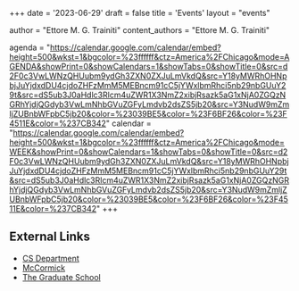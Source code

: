 +++
date = '2023-06-29'
draft = false
title = 'Events'
layout = "events"

author = "Ettore M. G. Trainiti"
content_authors = "Ettore M. G. Trainiti"

agenda = "https://calendar.google.com/calendar/embed?height=500&wkst=1&bgcolor=%23ffffff&ctz=America%2FChicago&mode=AGENDA&showPrint=0&showCalendars=1&showTabs=0&showTitle=0&src=d2F0c3VwLWNzQHUubm9ydGh3ZXN0ZXJuLmVkdQ&src=Y18yMWRhOHNpbjJuYjdxdDU4cjdoZHFzMmM5MEBncm91cC5jYWxlbmRhci5nb29nbGUuY29t&src=dS5ub3J0aHdlc3Rlcm4uZWR1X3NmZ2xibjRsazk5aG1xNjA0ZGQzNGRhYjdjQGdyb3VwLmNhbGVuZGFyLmdvb2dsZS5jb20&src=Y3NudW9mZmljZUBnbWFpbC5jb20&color=%23039BE5&color=%23F6BF26&color=%23F4511E&color=%237CB342"
calendar = "https://calendar.google.com/calendar/embed?height=500&wkst=1&bgcolor=%23ffffff&ctz=America%2FChicago&mode=WEEK&showPrint=0&showCalendars=1&showTabs=0&showTitle=0&src=d2F0c3VwLWNzQHUubm9ydGh3ZXN0ZXJuLmVkdQ&src=Y18yMWRhOHNpbjJuYjdxdDU4cjdoZHFzMmM5MEBncm91cC5jYWxlbmRhci5nb29nbGUuY29t&src=dS5ub3J0aHdlc3Rlcm4uZWR1X3NmZ2xibjRsazk5aG1xNjA0ZGQzNGRhYjdjQGdyb3VwLmNhbGVuZGFyLmdvb2dsZS5jb20&src=Y3NudW9mZmljZUBnbWFpbC5jb20&color=%23039BE5&color=%23F6BF26&color=%23F4511E&color=%237CB342"
+++

## External Links

- [CS Department](https://www.mccormick.northwestern.edu/computer-science/news-events/events/)
- [McCormick](https://www.mccormick.northwestern.edu/events/)
- [The Graduate School](https://www.tgs.northwestern.edu/about/events/)

